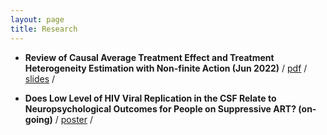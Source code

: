 ```yaml
---
layout: page
title: Research
---
```


 - **Review of Causal Average Treatment Effect and Treatment Heterogeneity Estimation with Non-finite Action (Jun 2022)** / [pdf](/assets/HonorsThesis_YatingZou.pdf) / [slides](assets/Presentation_0613.pdf) /

 - **Does Low Level of HIV Viral Replication in the CSF Relate to Neuropsychological Outcomes for People on Suppressive ART? (on-going)** / [poster](/assets/Poster_final_Yating.pdf) /
